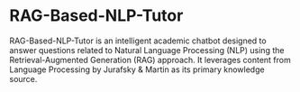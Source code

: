 # RAG-Based-NLP-Tutor
RAG-Based-NLP-Tutor is an intelligent academic chatbot designed to answer questions related to Natural Language Processing (NLP) using the Retrieval-Augmented Generation (RAG) approach. It leverages content from Language Processing by Jurafsky &amp; Martin as its primary knowledge source.

